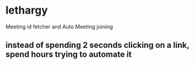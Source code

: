 # lethargy
Meeting id fetcher and Auto Meeting joining

## instead of spending 2 seconds clicking on a link, spend hours trying to automate it
